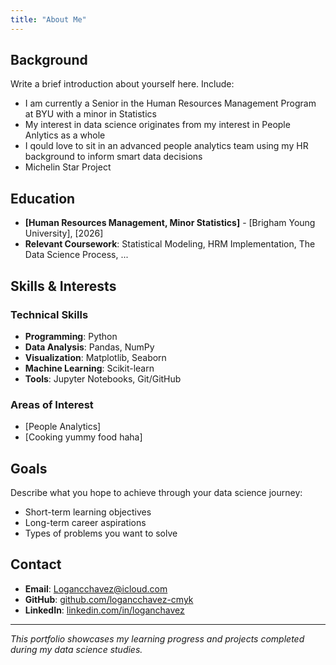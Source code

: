 ```yaml
---
title: "About Me"
---
```


## Background

Write a brief introduction about yourself here. Include:

- I am currently a Senior in the Human Resources Management Program at BYU with a minor in Statistics
- My interest in data science originates from my interest in People Anlytics as a whole
- I qould love to sit in an advanced people analytics team using my HR background to inform smart data decisions
- Michelin Star Project

## Education

- **[Human Resources Management, Minor Statistics]** - [Brigham Young University], [2026]
- **Relevant Coursework**: Statistical Modeling, HRM Implementation, The Data Science Process, ...

## Skills & Interests

### Technical Skills
- **Programming**: Python
- **Data Analysis**: Pandas, NumPy
- **Visualization**: Matplotlib, Seaborn
- **Machine Learning**: Scikit-learn
- **Tools**: Jupyter Notebooks, Git/GitHub

### Areas of Interest
- [People Analytics]
- [Cooking yummy food haha]

## Goals

Describe what you hope to achieve through your data science journey:

- Short-term learning objectives
- Long-term career aspirations
- Types of problems you want to solve

## Contact

- **Email**: Logancchavez@icloud.com
- **GitHub**: [github.com/logancchavez-cmyk](https://github.com/logancchavez-cmyk)
- **LinkedIn**: [linkedin.com/in/loganchavez](https://linkedin.com/in/loganchavez)

---

*This portfolio showcases my learning progress and projects completed during my data science studies.*
